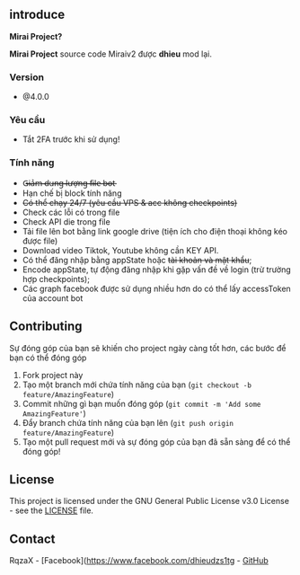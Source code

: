 ## introduce
<p><strong>Mirai Project?</strong></p>
<p>
	
<strong>Mirai Project</strong> source code Miraiv2 được <strong>dhieu</strong> mod lại.
</p>

### Version

- @4.0.0

### Yêu cầu

- Tắt 2FA trước khi sử dụng!

### Tính năng

- G̶̶̶̶̶i̶̶̶̶̶ả̶̶̶̶̶m̶̶̶ ̶̶̶d̶̶̶̶̶u̶̶̶̶̶n̶̶̶̶̶g̶̶̶ ̶̶̶l̶̶̶̶̶ư̶̶̶̶̶ợ̶̶̶̶̶n̶̶̶̶̶g̶̶̶ ̶̶̶f̶̶̶̶̶i̶̶̶̶̶l̶̶̶̶̶e̶̶̶ ̶̶̶b̶̶̶̶̶o̶̶̶̶̶t̶̶̶
- Hạn chế bị block tính năng
- ~~Có thể chạy 24/7 (yêu cầu VPS & acc không checkpoints)~~
- Check các lỗi có trong file
- Check API die trong file
- Tải file lên bot bằng link google drive (tiện ích cho điện thoại không kéo được file)
- Download video Tiktok, Youtube không cần KEY API.
- Có thể đăng nhập bằng appState hoặc ~~tài khoản và mật khẩu~~;   
- Encode appState, tự động đăng nhập khi gặp vấn đề về login (trừ trường hợp checkpoints);
- Các graph facebook được sử dụng nhiều hơn do có thể lấy accessToken của account bot

## Contributing

Sự đóng góp của bạn sẽ khiến cho project ngày càng tốt hơn, các bước để bạn có thể đóng góp

1. Fork project này
2. Tạo một branch mới chứa tính năng của bạn (`git checkout -b feature/AmazingFeature`)
3. Commit những gì bạn muốn đóng góp (`git commit -m 'Add some AmazingFeature'`)
4. Đẩy branch chứa tính năng của bạn lên (`git push origin feature/AmazingFeature`)
5. Tạo một pull request mới và sự đóng góp của bạn đã sẵn sàng để có thể đóng góp!

<!-- LICENSE -->
## License

This project is licensed under the GNU General Public License v3.0 License - see the [LICENSE](LICENSE) file.

<!-- CONTACT -->
## Contact

RqzaX - [Facebook](https://www.facebook.com/dhieudzs1tg - [GitHub](https://github.com/dhieudzs1tg)
